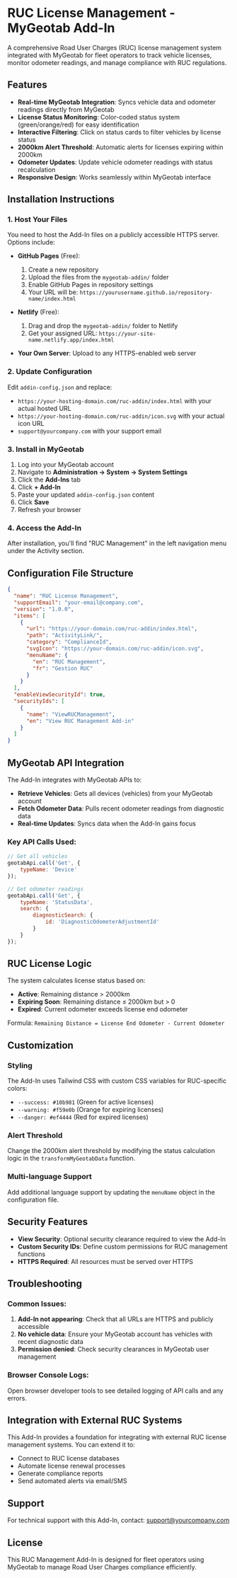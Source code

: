 # RUC License Management - MyGeotab Add-In

A comprehensive Road User Charges (RUC) license management system integrated with MyGeotab for fleet operators to track vehicle licenses, monitor odometer readings, and manage compliance with RUC regulations.

## Features

- **Real-time MyGeotab Integration**: Syncs vehicle data and odometer readings directly from MyGeotab
- **License Status Monitoring**: Color-coded status system (green/orange/red) for easy identification
- **Interactive Filtering**: Click on status cards to filter vehicles by license status
- **2000km Alert Threshold**: Automatic alerts for licenses expiring within 2000km
- **Odometer Updates**: Update vehicle odometer readings with status recalculation
- **Responsive Design**: Works seamlessly within MyGeotab interface

## Installation Instructions

### 1. Host Your Files

You need to host the Add-In files on a publicly accessible HTTPS server. Options include:

- **GitHub Pages** (Free):
  1. Create a new repository
  2. Upload the files from the `mygeotab-addin/` folder
  3. Enable GitHub Pages in repository settings
  4. Your URL will be: `https://yourusername.github.io/repository-name/index.html`

- **Netlify** (Free):
  1. Drag and drop the `mygeotab-addin/` folder to Netlify
  2. Get your assigned URL: `https://your-site-name.netlify.app/index.html`

- **Your Own Server**: Upload to any HTTPS-enabled web server

### 2. Update Configuration

Edit `addin-config.json` and replace:
- `https://your-hosting-domain.com/ruc-addin/index.html` with your actual hosted URL
- `https://your-hosting-domain.com/ruc-addin/icon.svg` with your actual icon URL
- `support@yourcompany.com` with your support email

### 3. Install in MyGeotab

1. Log into your MyGeotab account
2. Navigate to **Administration → System → System Settings**
3. Click the **Add-Ins** tab
4. Click **+ Add-In**
5. Paste your updated `addin-config.json` content
6. Click **Save**
7. Refresh your browser

### 4. Access the Add-In

After installation, you'll find "RUC Management" in the left navigation menu under the Activity section.

## Configuration File Structure

```json
{
  "name": "RUC License Management",
  "supportEmail": "your-email@company.com",
  "version": "1.0.0",
  "items": [
    {
      "url": "https://your-domain.com/ruc-addin/index.html",
      "path": "ActivityLink/",
      "category": "ComplianceId",
      "svgIcon": "https://your-domain.com/ruc-addin/icon.svg",
      "menuName": {
        "en": "RUC Management",
        "fr": "Gestion RUC"
      }
    }
  ],
  "enableViewSecurityId": true,
  "securityIds": [
    {
      "name": "ViewRUCManagement",
      "en": "View RUC Management Add-in"
    }
  ]
}
```

## MyGeotab API Integration

The Add-In integrates with MyGeotab APIs to:

- **Retrieve Vehicles**: Gets all devices (vehicles) from your MyGeotab account
- **Fetch Odometer Data**: Pulls recent odometer readings from diagnostic data
- **Real-time Updates**: Syncs data when the Add-In gains focus

### Key API Calls Used:

```javascript
// Get all vehicles
geotabApi.call('Get', {
    typeName: 'Device'
});

// Get odometer readings
geotabApi.call('Get', {
    typeName: 'StatusData',
    search: {
        diagnosticSearch: {
            id: 'DiagnosticOdometerAdjustmentId'
        }
    }
});
```

## RUC License Logic

The system calculates license status based on:

- **Active**: Remaining distance > 2000km
- **Expiring Soon**: Remaining distance ≤ 2000km but > 0
- **Expired**: Current odometer exceeds license end odometer

Formula: `Remaining Distance = License End Odometer - Current Odometer`

## Customization

### Styling
The Add-In uses Tailwind CSS with custom CSS variables for RUC-specific colors:
- `--success: #10b981` (Green for active licenses)
- `--warning: #f59e0b` (Orange for expiring licenses)  
- `--danger: #ef4444` (Red for expired licenses)

### Alert Threshold
Change the 2000km alert threshold by modifying the status calculation logic in the `transformMyGeotabData` function.

### Multi-language Support
Add additional language support by updating the `menuName` object in the configuration file.

## Security Features

- **View Security**: Optional security clearance required to view the Add-In
- **Custom Security IDs**: Define custom permissions for RUC management functions
- **HTTPS Required**: All resources must be served over HTTPS

## Troubleshooting

### Common Issues:

1. **Add-In not appearing**: Check that all URLs are HTTPS and publicly accessible
2. **No vehicle data**: Ensure your MyGeotab account has vehicles with recent diagnostic data
3. **Permission denied**: Check security clearances in MyGeotab user management

### Browser Console Logs:
Open browser developer tools to see detailed logging of API calls and any errors.

## Integration with External RUC Systems

This Add-In provides a foundation for integrating with external RUC license management systems. You can extend it to:

- Connect to RUC license databases
- Automate license renewal processes
- Generate compliance reports
- Send automated alerts via email/SMS

## Support

For technical support with this Add-In, contact: support@yourcompany.com

## License

This RUC Management Add-In is designed for fleet operators using MyGeotab to manage Road User Charges compliance efficiently.
